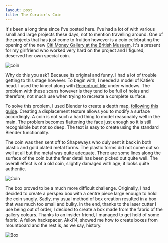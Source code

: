```yaml
---
layout: post
title: The Curator's Coin
---
```



It's been a long time since I've posted here. I've had a lot of with various small and large projects these days, not to mention travelling around. One of the projects that has just come to fruition however is a coin celebrating the opening of the new [Citi Money Gallery at the British Musuem](http://www.britishmuseum.org/explore/galleries/themes/room_68_money.aspx). It's a present for my girlfriend who worked very hard on the project and I figured, deserved her own special coin.


![coin](http://farm9.staticflickr.com/8011/7156020503_f5c872f0d5.jpg)



Why do this you ask? Because its original and funny. I had a lot of trouble getting to this stage however. To begin with, I needed a model of Katie's head. I used the kinect along with [Recontruct Me](http://reconstructme.net/) under windows. The problem with these scans however is they tend to be full of holes and therefore, not much use when trying to recreate a complete surface.


To solve this problem, I used Blender to create a depth map, [following this guide](http://cgcookie.com/blender/2010/06/30/normal_maps_blender_2_5/). Creating a displacement texture allows you to modify a surface accordingly. A coin is not such a hard thing to model reasonably well in the main. The problem becomes flattening the face just enough so it is still recognisible but not so deep. The text is easy to create using the standard Blender functionality.

The coin was then sent off to Shapeways who duly sent it back in both plastic and gold plated metal forms. The plastic forms did not come out so well at all but the metal was quite adequate. There are some lines along the surface of the coin but the finer detail has been picked out quite well. The overall effect is of a old coin, slightly damaged with age; it looks quite authentic.


![Coin](http://farm9.staticflickr.com/8157/7341223416_8737975db1.jpg)


The box proved to be a much more difficult challenge. Originally, I had decided to create a perspex box with a centre piece large enough to hold the coin snugly. Sadly, my usual method of box creation resulted in a box that was much too small and bulky. In the end, thanks to the laser cutter I use being out of order, I decided to create a box made from the fabric of the gallery colours. Thanks to an insider friend, I managed to get hold of some fabric. A fellow hackspacer, Akki14, showed me how to create boxes from mountboard and the rest is, as we say, history.


![Box](http://farm8.staticflickr.com/7090/7341223558_556fbbe21f.jpg)